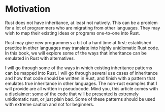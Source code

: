 # Motivation

Rust does not have inheritance, at least not natively. This can be a problem for a lot of programmers who are migrating from other languages. They may wish to map their existing ideas or programs one-to-one into Rust.

Rust may give new programmers a bit of a hard time at first: established practice in other languages may translate into highly unidiomatic Rust code. In this book, we will explore some of the ways that inheritance can be emulated in Rust with alternatives.

I will go through some of the ways in which existing inheritance patterns can be mapped into Rust. I will go through several use cases of inheritance and how that code should be written in Rust, and finish with a pattern that emulates true inheritance in other languages. The non-rust examples that I will provide are all written in pseudocode. Mind you, this article comes with a disclaimer: some of the code that will be presented is extremely unidiomatic rust, or just plain bad. Some of these patterns should be used with extreme caution and not for beginners.